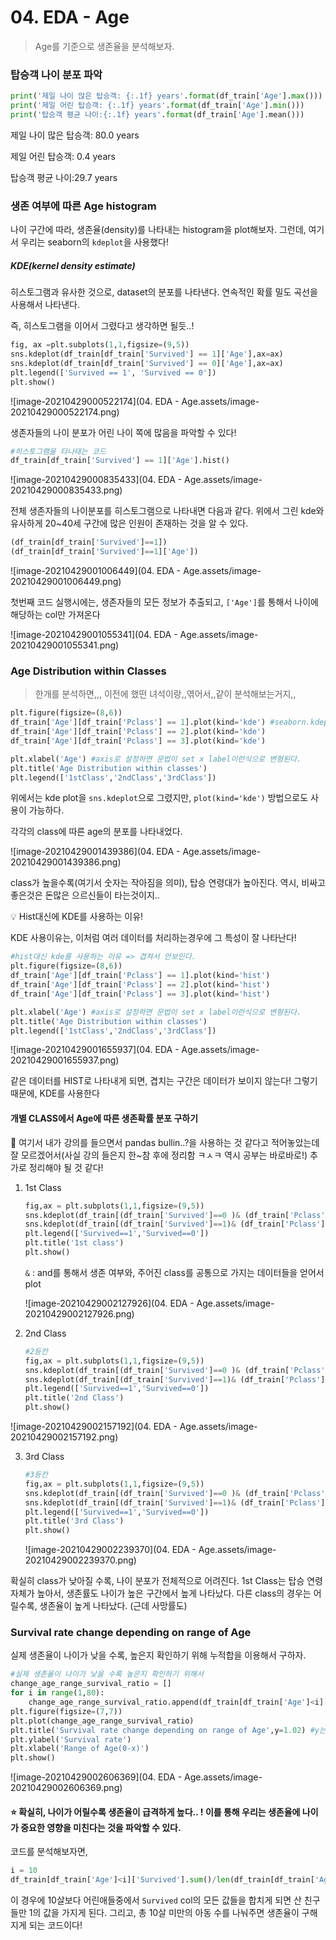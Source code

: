 # 04. EDA - Age

> Age를 기준으로 생존율을 분석해보자.

### 탑승객 나이 분포 파악

```python
print('제일 나이 많은 탑승객: {:.1f} years'.format(df_train['Age'].max()))
print('제일 어린 탑승객: {:.1f} years'.format(df_train['Age'].min()))
print('탑승객 평균 나이:{:.1f} years'.format(df_train['Age'].mean()))
```

제일 나이 많은 탑승객: 80.0 years 

제일 어린 탑승객: 0.4 years 

탑승객 평균 나이:29.7 years

### 생존 여부에 따른 Age histogram

나이 구간에 따라, 생존율(density)를 나타내는 histogram을 plot해보자. 그런데, 여기서 우리는 seaborn의  `kdeplot`을 사용했다! 

##### KDE(kernel density estimate) 

히스토그램과 유사한 것으로, dataset의 분포를 나타낸다. 연속적인 확률 밀도 곡선을 사용해서 나타낸다.

즉, 히스토그램을 이어서 그렸다고 생각하면 될듯..!

```python
fig, ax =plt.subplots(1,1,figsize=(9,5))
sns.kdeplot(df_train[df_train['Survived'] == 1]['Age'],ax=ax)
sns.kdeplot(df_train[df_train['Survived'] == 0]['Age'],ax=ax)
plt.legend(['Survived == 1', 'Survived == 0'])
plt.show()
```

![image-20210429000522174](04. EDA - Age.assets/image-20210429000522174.png)

생존자들의 나이 분포가 어린 나이 쪽에 많음을 파악할 수 있다!

```python
#히스토그램을 타나태는 코드
df_train[df_train['Survived'] == 1]['Age'].hist()
```

![image-20210429000835433](04. EDA - Age.assets/image-20210429000835433.png)

전체 생존자들의 나이분포를 히스토그램으로 나타내면 다음과 같다. 위에서 그린 kde와 유사하게 20~40세 구간에 많은 인원이 존재하는 것을 알 수 있다.

```python
(df_train[df_train['Survived']==1])
(df_train[df_train['Survived']==1]['Age'])
```

![image-20210429001006449](04. EDA - Age.assets/image-20210429001006449.png)

첫번째 코드 실행시에는, 생존자들의 모든 정보가 추출되고, `['Age']`를 통해서 나이에 해당하는 col만 가져온다

![image-20210429001055341](04. EDA - Age.assets/image-20210429001055341.png)

### Age Distribution within Classes

> 한개를 분석하면,,, 이전에 했떤 녀석이랑,,엮어서,,같이 분석해보는거지,,

```python
plt.figure(figsize=(8,6))
df_train['Age'][df_train['Pclass'] == 1].plot(kind='kde') #seaborn.kdeplot 과 동일하다
df_train['Age'][df_train['Pclass'] == 2].plot(kind='kde')
df_train['Age'][df_train['Pclass'] == 3].plot(kind='kde')

plt.xlabel('Age') #axis로 설정하면 문법이 set x label이런식으로 변형된다.
plt.title('Age Distribution within classes')
plt.legend(['1stClass','2ndClass','3rdClass'])
```

위에서는 kde plot을 `sns.kdeplot`으로 그렸지만, `plot(kind='kde')` 방법으로도 사용이 가능하다.

각각의 class에 따른 age의 분포를 나타내었다.

![image-20210429001439386](04. EDA - Age.assets/image-20210429001439386.png)

class가 높을수록(여기서 숫자는 작아짐을 의미), 탑승 연령대가 높아진다. 역시, 비싸고 좋은것은 돈많은 으르신들이 타는것이지..

:bulb: Hist대신에 KDE를 사용하는 이유!

KDE 사용이유는, 이처럼 여러 데이터를 처리하는경우에 그 특성이 잘 나타난다! 

```python
#hist대신 kde를 사용하는 이유 => 겹쳐서 안보인다.
plt.figure(figsize=(8,6))
df_train['Age'][df_train['Pclass'] == 1].plot(kind='hist')
df_train['Age'][df_train['Pclass'] == 2].plot(kind='hist')
df_train['Age'][df_train['Pclass'] == 3].plot(kind='hist')

plt.xlabel('Age') #axis로 설정하면 문법이 set x label이런식으로 변형된다.
plt.title('Age Distribution within classes')
plt.legend(['1stClass','2ndClass','3rdClass'])
```

![image-20210429001655937](04. EDA - Age.assets/image-20210429001655937.png)

같은 데이터를 HIST로 나타내게 되면, 겹치는 구간은 데이터가 보이지 않는다! 그렇기 때문에, KDE를 사용한다

#### 개별 CLASS에서 Age에 따른 생존확률 분포 구하기

:panda_face: 여기서 내가 강의를 들으면서 pandas bullin..?을 사용하는 것 같다고 적어놓았는데 잘 모르겠어서(사실 강의 들은지 한~참 후에 정리함 ㅋㅅㅋ 역시 공부는 바로바로!) 추가로 정리해야 될 것 같다!

1. 1st Class

   ```python
   fig,ax = plt.subplots(1,1,figsize=(9,5))
   sns.kdeplot(df_train[(df_train['Survived']==0 )& (df_train['Pclass']==1)]['Age'],ax=ax)
   sns.kdeplot(df_train[(df_train['Survived']==1)& (df_train['Pclass']==1)]['Age'],ax=ax)
   plt.legend(['Survived==1','Survived==0'])
   plt.title('1st class')
   plt.show()
   ```

   `&` : and를 통해서 생존 여부와, 주어진 class를 공통으로 가지는 데이터들을 얻어서 plot

   ![image-20210429002127926](04. EDA - Age.assets/image-20210429002127926.png)

2. 2nd Class

   ```python
   #2등칸
   fig,ax = plt.subplots(1,1,figsize=(9,5))
   sns.kdeplot(df_train[(df_train['Survived']==0 )& (df_train['Pclass']==2)]['Age'],ax=ax)
   sns.kdeplot(df_train[(df_train['Survived']==1)& (df_train['Pclass']==2)]['Age'],ax=ax)
   plt.legend(['Survived==1','Survived==0'])
   plt.title('2nd Class')
   plt.show()
   ```

![image-20210429002157192](04. EDA - Age.assets/image-20210429002157192.png)

3. 3rd Class

   ```python
   #3등칸
   fig,ax = plt.subplots(1,1,figsize=(9,5))
   sns.kdeplot(df_train[(df_train['Survived']==0 )& (df_train['Pclass']==3)]['Age'],ax=ax)
   sns.kdeplot(df_train[(df_train['Survived']==1)& (df_train['Pclass']==3)]['Age'],ax=ax)
   plt.legend(['Survived==1','Survived==0'])
   plt.title('3rd Class')
   plt.show()
   ```

   ![image-20210429002239370](04. EDA - Age.assets/image-20210429002239370.png)

확실히 class가 낮아질 수록, 나이 분포가 전체적으로 어려진다. 1st Class는 탑승 연령자체가 높아서, 생존률도 나이가 높은 구간에서 높게 나타났다. 다른 class의 경우는 어릴수록, 생존율이 높게 나타났다. (근데 사망률도)



### Survival rate change depending on range of Age

실제 생존율이 나이가 낮을 수록, 높은지 확인하기 위해 누적합을 이용해서 구하자.

```python
#실제 생존율이 나이가 낮을 수록 높은지 확인하기 위해서
change_age_range_survival_ratio = []
for i in range(1,80):
    change_age_range_survival_ratio.append(df_train[df_train['Age']<i]['Survived'].sum()/len(df_train[df_train['Age']<i]['Survived']))
plt.figure(figsize=(7,7))
plt.plot(change_age_range_survival_ratio)
plt.title('Survival rate change depending on range of Age',y=1.02) #y는 제목의 위치를 옮겨줄려고
plt.ylabel('Survival rate')
plt.xlabel('Range of Age(0-x)')
plt.show()
```

![image-20210429002606369](04. EDA - Age.assets/image-20210429002606369.png)

#### :star: 확실히, 나이가 어릴수록 생존율이 급격하게 높다.. ! 이를 통해 우리는 생존율에 나이가 중요한 영향을 미친다는 것을 파악할 수 있다.

코드를 분석해보자면, 

```python
i = 10
df_train[df_train['Age']<i]['Survived'].sum()/len(df_train[df_train['Age']<i]['Survived'])
```

이 경우에 10살보다 어린애들중에서 `Survived` col의 모든 값들을 합치게 되면 산 친구들만 1의 값을 가지게 된다. 그리고, 총 10살 미만의 아동 수를 나눠주면 생존율이 구해지게 되는 코드이다!